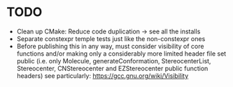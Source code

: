 # TODO
- Clean up CMake: Reduce code duplication -> see all the installs
- Separate constexpr temple tests just like the non-constexpr ones
- Before publishing this in any way, must consider visibility of core functions
  and/or making only a considerably more limited header file set public
  (i.e. only Molecule, generateConformation, StereocenterList, Stereocenter,
  CNStereocenter and EZStereocenter public function headers)
  see particularly: https://gcc.gnu.org/wiki/Visibility
